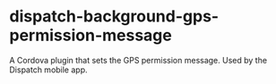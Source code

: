 # dispatch-background-gps-permission-message

A Cordova plugin that sets the GPS permission message. Used by the Dispatch mobile app.
